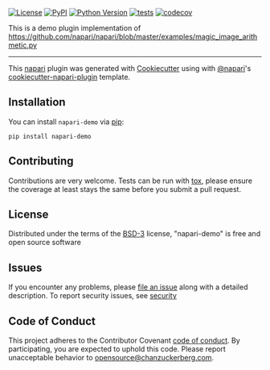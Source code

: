 
[![License](https://img.shields.io/pypi/l/napari-demo.svg?color=green)](https://github.com/chanzuckerberg/napari-demo/raw/master/LICENSE)
[![PyPI](https://img.shields.io/pypi/v/napari-demo.svg?color=green)](https://pypi.org/project/napari-demo)
[![Python Version](https://img.shields.io/pypi/pyversions/napari-demo.svg?color=green)](https://python.org)
[![tests](https://github.com/chanzuckerberg/napari-demo/workflows/tests/badge.svg)](https://github.com/chanzuckerberg/napari-demo/actions)
[![codecov](https://codecov.io/gh/chanzuckerberg/napari-demo/branch/master/graph/badge.svg)](https://codecov.io/gh/chanzuckerberg/napari-demo)

This is a demo plugin implementation of https://github.com/napari/napari/blob/master/examples/magic_image_arithmetic.py

----------------------------------

This [napari] plugin was generated with [Cookiecutter] using with [@napari]'s [cookiecutter-napari-plugin] template.

<!--
Don't miss the full getting started guide to set up your new package:
https://github.com/napari/cookiecutter-napari-plugin#getting-started

and review the napari docs for plugin developers:
https://napari.org/docs/plugins/index.html
-->

## Installation

You can install `napari-demo` via [pip]:

    pip install napari-demo

## Contributing

Contributions are very welcome. Tests can be run with [tox], please ensure
the coverage at least stays the same before you submit a pull request.

## License

Distributed under the terms of the [BSD-3] license,
"napari-demo" is free and open source software

## Issues

If you encounter any problems, please [file an issue] along with a detailed description.
To report security issues, see [security](SECURITY.md)

[napari]: https://github.com/napari/napari
[Cookiecutter]: https://github.com/audreyr/cookiecutter
[@napari]: https://github.com/napari
[MIT]: http://opensource.org/licenses/MIT
[BSD-3]: http://opensource.org/licenses/BSD-3-Clause
[GNU GPL v3.0]: http://www.gnu.org/licenses/gpl-3.0.txt
[GNU LGPL v3.0]: http://www.gnu.org/licenses/lgpl-3.0.txt
[Apache Software License 2.0]: http://www.apache.org/licenses/LICENSE-2.0
[Mozilla Public License 2.0]: https://www.mozilla.org/media/MPL/2.0/index.txt
[cookiecutter-napari-plugin]: https://github.com/napari/cookiecutter-napari-plugin
[file an issue]: https://github.com/chanzuckerberg/napari-demo/issues
[napari]: https://github.com/napari/napari
[tox]: https://tox.readthedocs.io/en/latest/
[pip]: https://pypi.org/project/pip/
[PyPI]: https://pypi.org/


## Code of Conduct

This project adheres to the Contributor Covenant [code of conduct](https://github.com/chanzuckerberg/.github/blob/master/CODE_OF_CONDUCT.md). By participating, you are expected to uphold this code. Please report unacceptable behavior to [opensource@chanzuckerberg.com](mailto:opensource@chanzuckerberg.com).

